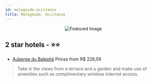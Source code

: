```yaml
---
id: malegoude-occitanie
title: Malegoude, Occitanie
---
```


<center><img src="https://i.travelapi.com/hotels/3000000/2540000/2532200/2532142/45e286a3_z.jpg" alt="Featured Image" /></center>


##  2 star hotels - ⭐️⭐️

-    [Auberge du Balestié](https://us.hurb.com/hotels/malegoude/auberge-du-balestie-JNP-JP670439?cmp=18055) Prices from R$ 226,59
   > Take in the views from a terrace and a garden and make use of amenities such as complimentary wireless Internet access.
